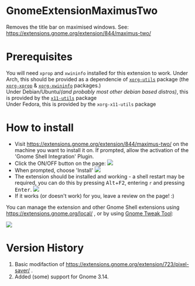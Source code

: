 GnomeExtensionMaximusTwo
========================

Removes the title bar on maximised windows. See: https://extensions.gnome.org/extension/844/maximus-two/

Prerequisites
=============
You will need `xprop` and `xwininfo` installed for this extension to work.
Under Arch, this should be provided as a dependencie of [`xorg-utils`](https://www.archlinux.org/packages/extra/any/xorg-utils/) package (the [`xorg-xprop`](https://www.archlinux.org/packages/extra/x86_64/xorg-xprop/) & [`xorg-xwininfo`](https://www.archlinux.org/packages/extra/x86_64/xorg-xwininfo/) packages.)<br>
Under Debian/Ubuntu/*(and probably most other debian based distros)*, this is provided by the [`x11-utils`](http://packages.ubuntu.com/trusty/x11-utils) package<br>
Under Fedora, this is provided by the `xorg-x11-utils` package


How to install
==============
 - Visit https://extensions.gnome.org/extension/844/maximus-two/ on the machine you want to install it on. If prompted, allow the activation of the 'Gnome Shell Integration' Plugin.
 - Click the ON/OFF button on the page: ![](http://i.imgur.com/QHrIgTb.png)
 - When prompted, choose 'Install' ![](http://i.imgur.com/HAnYsqT.png)
 - The extension should be installed and working - a shell restart may be required, you can do this by pressing <kbd>Alt</kbd>+<kbd>F2</kbd>, entering `r` and pressing <kbd>Enter</kbd>. ![](http://i.imgur.com/q3fp2qL.png)
 - If it works (or doesn't work) for you, leave a review on the page! :)
 
You can manage the extension and other Gnome Shell extensions using https://extensions.gnome.org/local/ , or by using [Gnome Tweak Tool](https://wiki.gnome.org/action/show/Apps/GnomeTweakTool):

![](https://i.imgur.com/3QdnddJ.png)

Version History
===============

1. Basic modifaction of https://extensions.gnome.org/extension/723/pixel-saver/ .
2. Added (some) support for Gnome 3.14.
